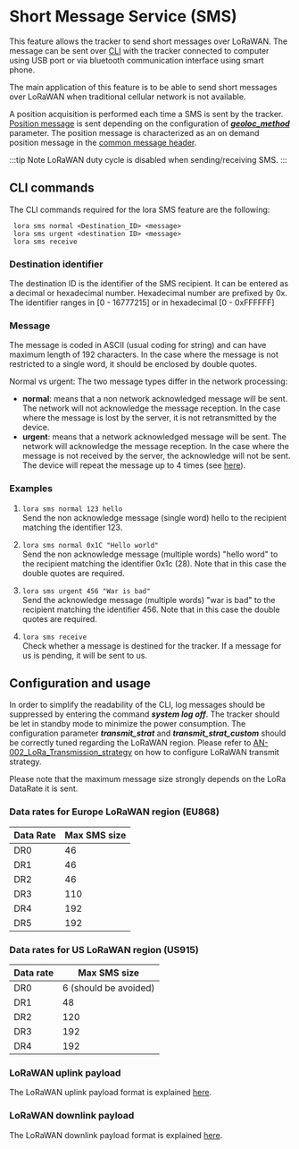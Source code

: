 # Short Message Service (SMS)

This feature allows the tracker to send short messages over LoRaWAN. The message can be sent over [CLI](/D-Reference/UsingCLI_R/) with the tracker connected to computer using USB port or via bluetooth communication interface using smart phone.

The main application of this feature is to be able to send short messages over LoRaWAN when traditional cellular network is not available.

A position acquisition is performed each time a SMS is sent by the tracker. [Position message](../../uplink-messages/position/) is sent depending on the configuration of ***[geoloc_method](../../Parameters-default-configuration/firmware-parameters.html#parameters-for-side-operation-modes)*** parameter. The position message is characterized as an on demand position message in the [common message header](../../uplink-messages/common-message-header/).

:::tip Note
LoRaWAN duty cycle is disabled when sending/receiving SMS.
:::


## CLI commands

The CLI commands required for the lora SMS feature are the following:
```
 lora sms normal <Destination_ID> <message>
 lora sms urgent <destination ID> <message>
 lora sms receive
```

### Destination identifier
The destination ID is the identifier of the SMS recipient. It can be
entered as a decimal or hexadecimal number. Hexadecimal number are prefixed
by 0x. The identifier ranges in [0 - 16777215] or in hexadecimal [0 - 0xFFFFFF]

### Message
The message is coded in ASCII (usual coding for string) and can have maximum length of 192 characters.
In the case where the message is not restricted to a single word, it should be enclosed by double quotes.

Normal vs urgent: 
The two message types differ in the network processing:
 - **normal**: means that a non network acknowledged message will be sent. The network will not acknowledge
   the message reception. In the case where the message is lost by the server, it is not retransmitted
   by the device.
 - **urgent**: means that a network acknowledged message will be sent. The network will acknowledge the message reception. In the case where the message is not received by the server, the acknowledge will not be sent. The device will repeat the message up to 4 times (see [here](../../uplink-messages/lorawan-ul-transmission/#confirmed-uplink)).
   
 
### Examples
 1. ```lora sms normal 123 hello``` <br/>
    Send the non acknowledge message (single word) hello to the recipient matching the identifier 123.

 2. ```lora sms normal 0x1C "Hello world"```  <br/>
    Send the non acknowledge message (multiple words) "hello word" to the recipient matching the
    identifier 0x1c (28). Note that in this case the double quotes are required.

 3. ```lora sms urgent 456 "War is bad"```  <br/>
    Send the acknowledge message (multiple words) "war is bad" to the recipient matching the
    identifier 456. Note that in this case the double quotes are required.

 4. ```lora sms receive```  <br/>
    Check whether a message is destined for the tracker. If a message for us is pending, it will be sent
    to us.



## Configuration and usage
In order to simplify the readability of the CLI, log messages should be suppressed by entering the command
***system log off***.
The tracker should be let in standby mode to minimize the power consumption.
The configuration parameter ***transmit_strat*** and ***transmit_strat_custom*** should be correctly tuned regarding the LoRaWAN region. Please refer to [AN-002_LoRa_Transmission_strategy](/documentation-library/abeeway-trackers-documentation.md#application-notes) on how to configure LoRaWAN transmit strategy.

Please note that the maximum message size strongly depends on the LoRa DataRate it is sent.

### Data rates for Europe LoRaWAN region (EU868)
| Data Rate | Max SMS size |
|-----------|-----------|
|DR0  | 			46|
|DR1	|		46 |
|DR2 |			46| 
|DR3		|	110|
| DR4 |			192 |
|DR5	|		192 |

### Data rates for US LoRaWAN region (US915)
|Data rate |		Max SMS size |
|-----------|-----------|
|DR0 	|		  6 (should be avoided) |
| DR1	|		  48 |
|  DR2 |			  120|
|DR3	|		  192|
| DR4	|		  192|


### LoRaWAN uplink payload
The LoRaWAN uplink payload format is explained [here](../../uplink-messages/short-message-service/).

### LoRaWAN downlink payload
The LoRaWAN downlink payload format is explained [here](../../downlink-messages/short-message-service/).
